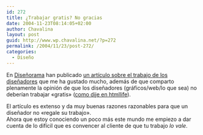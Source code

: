 ```yaml
---
id: 272
title: ¿Trabajar gratis? No gracias
date: 2004-11-23T08:14:05+02:00
author: Chavalina
layout: post
guid: http://www.wp.chavalina.net/?p=272
permalink: /2004/11/23/post-272/
categories:
  - Diseño
---
```

En <a href="http://www.disenorama.com" target="_blank">Dise&ntilde;orama</a> han publicado <a href="http://www.disenorama.com/articulos//trabajar_gratis_no_te_con.htm" target="_blank">un artículo sobre el trabajo de los dise&ntilde;adores</a> que me ha gustado mucho, además de que comparto plenamente la opinión de que los dise&ntilde;adores (gráficos/web/lo que sea) no deberían trabajar «gratis» (<a href="http://www.htmllife.com/archivos/concurso_de_plantillas/#comments" target="_blank">como dije en htmllife</a>).

El artículo es extenso y da muy buenas razones razonables para que un dise&ntilde;ador no «regale su trabajo».  
Ahora que estoy conociendo un poco más este mundo me empiezo a dar cuenta de lo difícil que es convencer al cliente de que tu trabajo _lo vale_.